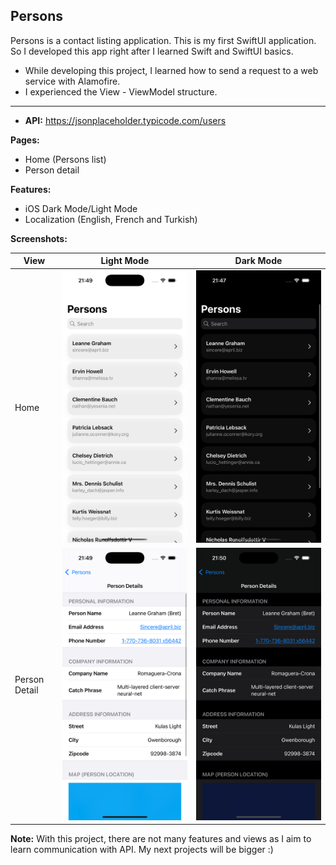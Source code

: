 ## Persons

Persons is a contact listing application. This is my first SwiftUI application. So I developed this app right after I learned Swift and SwiftUI basics.

- While developing this project, I learned how to send a request to a web service with Alamofire.
- I experienced the View - ViewModel structure.

--------------------------------------------------------------------------------------------------------------------------------------------------------

- **API:** https://jsonplaceholder.typicode.com/users

**Pages:** 

- Home (Persons list)
- Person detail

**Features:**

- iOS Dark Mode/Light Mode
- Localization (English, French and Turkish)

**Screenshots:**

| View           | Light Mode | Dark Mode |
|------------------|-------------------|------------------|
| Home       |        <img src="https://github.com/speeedev/Persons/blob/main/Screenshots/Simulator%20Screenshot%20-%20iPhone%2016%20Pro%20-%202024-11-19%20at%2021.49.12.png">       |         <img src="https://github.com/speeedev/Persons/blob/main/Screenshots/Simulator%20Screenshot%20-%20iPhone%2016%20Pro%20-%202024-11-19%20at%2021.47.58.png">         |
| Person Detail   |       <img src="https://github.com/speeedev/Persons/blob/main/Screenshots/Simulator%20Screenshot%20-%20iPhone%2016%20Pro%20-%202024-11-19%20at%2021.49.18.png">          |        <img src="https://github.com/speeedev/Persons/blob/main/Screenshots/Simulator%20Screenshot%20-%20iPhone%2016%20Pro%20-%202024-11-19%20at%2021.50.59.png">        |

**Note:** With this project, there are not many features and views as I aim to learn communication with API. My next projects will be bigger :)
